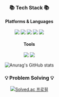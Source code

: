 <div align=center>


<!--
**yuna4490/yuna4490** is a ✨ _special_ ✨ repository because its `README.md` (this file) appears on your GitHub profile.

Here are some ideas to get you started:

- 🔭 I’m currently working on ...
- 🌱 I’m currently learning ...
- 👯 I’m looking to collaborate on ...
- 🤔 I’m looking for help with ...
- 💬 Ask me about ...
- 📫 How to reach me: ...
- 😄 Pronouns: ...
- ⚡ Fun fact: ...
-->

 ### 📚 Tech Stack 📚
 #### Platforms & Languages
 <img src="https://img.shields.io/badge/Spring-6DB33F?style=for-the-badge&logo=Spring&logoColor=white"/>
 <img src="https://img.shields.io/badge/Spring Boot-6DB33F?style=for-the-badge&logo=Spring Boot&logoColor=white"/>
 <img src="https://img.shields.io/badge/Python-3776AB?style=for-the-badge&logo=Python&logoColor=white"/>
 <img src="https://img.shields.io/badge/React Native-09D3AC?style=for-the-badge&logo=Create React App&logoColor=white"/>
 <img src="https://img.shields.io/badge/AWS-232F3E?style=for-the-badge&logo=Amazon AWS&logoColor=white"/>
 
 #### Tools
 <img src="https://img.shields.io/badge/Visual Studio Code-007ACC?style=for-the-badge&logo=Visual Studio Code&logoColor=white"/>
 <img src="https://img.shields.io/badge/IntelliJ-000000?style=for-the-badge&logo=IntelliJ IDEA&logoColor=white"/>
 
 
 ![Anurag's GitHub stats](https://github-readme-stats.vercel.app/api?username=yuna4490&show_icons=true&theme=radical)
 
 ### 💡 Problem Solving 💡
 [![Solved.ac
프로필](http://mazassumnida.wtf/api/v2/generate_badge?boj=yuna0125)](https://solved.ac/yuna0125)



  </div>
